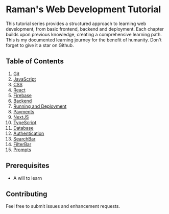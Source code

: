 # Raman's Web Development Tutorial

This tutorial series provides a structured approach to learning web development, from basic frontend, backend and deployment. Each chapter builds upon previous knowledge, creating a comprehensive learning path. This is my documented learning journey for the benefit of humanity. Don't forget to give it a star on Github.

## Table of Contents

1. [Git](./1-Git.md)
2. [JavaScript](./JavaScript.ipynb)
3. [CSS](./3-CSS.md)
4. [React](./4-React.md)
5. [Firebase](./5-Firebase.md)
6. [Backend](./6-Backend.md)
7. [Running and Deployment](./7-Running-Deployment.md)
8. [Payments](./8-Payments.md)
9. [NextJS](./9-NextJS.md)
10. [TypeScript](./10-TypeScript.md)
11. [Database](./11-Database.md)
12. [Authentication](./12-Authentication.md)
13. [SearchBar](./13-SearchBar.md)
14. [FilterBar](./14-FilterBar.md)
15. [Prompts](./15-Prompts.md)


## Prerequisites

- A will to learn

## Contributing

Feel free to submit issues and enhancement requests.


